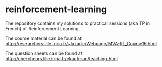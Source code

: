 # reinforcement-learning
The repository contains my solutions to practical sessions (aka TP in French) of Reinforcement Learning.

The course material can be found at http://researchers.lille.inria.fr/~lazaric/Webpage/MVA-RL_Course16.html

The question sheets can be found at http://chercheurs.lille.inria.fr/ekaufman/teaching.html
